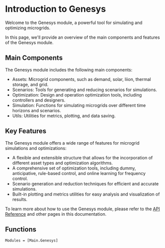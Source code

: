# Introduction to Genesys

Welcome to the Genesys module, a powerful tool for simulating and optimizing microgrids.

In this page, we'll provide an overview of the main components and features of the Genesys module.

## Main Components

The Genesys module includes the following main components:

- Assets: Microgrid components, such as demand, solar, liion, thermal storage, and grid.
- Scenarios: Tools for generating and reducing scenarios for simulations.
- Optimization: Design and operation optimization tools, including controllers and designers.
- Simulation: Functions for simulating microgrids over different time horizons and scenarios.
- Utils: Utilities for metrics, plotting, and data saving.

## Key Features

The Genesys module offers a wide range of features for microgrid simulations and optimizations:

- A flexible and extensible structure that allows for the incorporation of different asset types and optimization algorithms.
- A comprehensive set of optimization tools, including dummy, anticipative, rule-based control, and online learning for frequency control.
- Scenario generation and reduction techniques for efficient and accurate simulations.
- Built-in plotting and metrics utilities for easy analysis and visualization of results.

To learn more about how to use the Genesys module, please refer to the [API Reference](index.md#API-Reference-1) and other pages in this documentation.

## Functions

```@autodocs
Modules = [Main.Genesys]